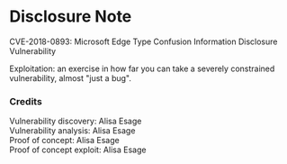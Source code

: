 # Disclosure Note

CVE-2018-0893: Microsoft Edge Type Confusion Information Disclosure Vulnerability

Exploitation: an exercise in how far you can take a severely constrained vulnerability, almost "just a bug".

### Credits

Vulnerability discovery: Alisa Esage  
Vulnerability analysis: Alisa Esage  
Proof of concept: Alisa Esage  
Proof of concept exploit: Alisa Esage
